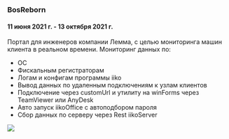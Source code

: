 ### BosReborn
#### 11 июня 2021 г. - 13 октября 2021 г.

Портал для инженеров компании Лемма, с целью мониторинга машин клиента в реальном времени.
Мониторинг данных по:
 - ОС
 - Фискальным регистраторам
 - Логам и конфигам программы iiko
 - Вывод данных по удаленным подключениям к узлам клиентов
 - Подключение через customUrl и утилиту на winForms через TeamViewer или AnyDesk
 - Авто запуск iikoOffice с автоподбором пароля
 - Сбор данных по серверу через Rest iikoServer

![](images/BosReborn/bos.gif)

